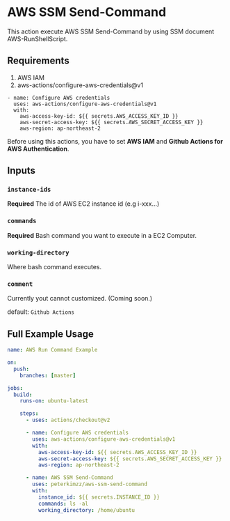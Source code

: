 # AWS SSM Send-Command

This action execute AWS SSM Send-Command by using SSM document AWS-RunShellScript.

## Requirements

1. AWS IAM
2. aws-actions/configure-aws-credentials@v1

```
- name: Configure AWS credentials
  uses: aws-actions/configure-aws-credentials@v1
  with:
    aws-access-key-id: ${{ secrets.AWS_ACCESS_KEY_ID }}
    aws-secret-access-key: ${{ secrets.AWS_SECRET_ACCESS_KEY }}
    aws-region: ap-northeast-2
```

Before using this actions, you have to set **AWS IAM** and **Github Actions for AWS Authentication**.

## Inputs

### `instance-ids`

**Required** The id of AWS EC2 instance id (e.g i-xxx...)

### `commands`

**Required** Bash command you want to execute in a EC2 Computer.

### `working-directory`

Where bash command executes.

### `comment`

Currently yout cannot customized. (Coming soon.)

default: `Github Actions`

## Full Example Usage

```yml
name: AWS Run Command Example

on:
  push:
    branches: [master]

jobs:
  build:
    runs-on: ubuntu-latest

    steps:
      - uses: actions/checkout@v2

      - name: Configure AWS credentials
        uses: aws-actions/configure-aws-credentials@v1
        with:
          aws-access-key-id: ${{ secrets.AWS_ACCESS_KEY_ID }}
          aws-secret-access-key: ${{ secrets.AWS_SECRET_ACCESS_KEY }}
          aws-region: ap-northeast-2

      - name: AWS SSM Send-Command
        uses: peterkimzz/aws-ssm-send-command
        with:
          instance_id: ${{ secrets.INSTANCE_ID }}
          commands: ls -al
          working_directory: /home/ubuntu
```
